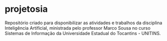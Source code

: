 # projetosia
Repositório criado para disponibilizar as atividades e trabalhos da disciplina Inteligência Artificial, ministrada pelo professor Marco Sousa no curso Sistemas de Informação da Universidade Estadual do Tocantins - UNITINS. 
